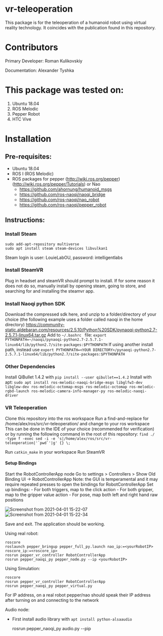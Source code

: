 # vr-teleoperation

This package is for the teleoperation of a humanoid robot using virtual reality technology. It coincides with the publication found in this repository.

# Contributors

Primary Developer: Roman Kulikovskiy

Documentation: Alexander Tyshka

# This package was tested on:
1) Ubuntu 18.04
2) ROS Melodic
3) Pepper Robot
4) HTC Vive

# Installation

## Pre-requisites:

- Ubuntu 18.04
- ROS I (ROS Melodic) 
- ROS packages for pepper (http://wiki.ros.org/pepper) (http://wiki.ros.org/pepper/Tutorials) or Nao
    - https://github.com/ahornung/humanoid_msgs
    - https://github.com/ros-naoqi/naoqi_bridge
    - https://github.com/ros-naoqi/nao_robot
    - https://github.com/ros-naoqi/pepper_robot

## Instructions:

### Install Steam
    sudo add-apt-repository multiverse
    sudo apt install steam steam-devices libvulkan1
Steam login is 
user: LouieLabOU, password: intelligentlabs

### Install SteamVR
Plug in headset and steamVR should prompt to install. If for some reason it does not do so, manually install by opening steam, going to store, and searching for and installing the steamvr app.

### Install Naoqi python SDK
Download the compressed sdk here, and unzip to a folder/directory of your choice (the following example uses a folder called naoqi in the home directory)
https://community-static.aldebaran.com/resources/2.5.10/Python%20SDK/pynaoqi-python2.7-2.5.7.1-linux64.tar.gz
Add to `~/.bashrc ` file:
`export PYTHONPATH=~/naoqi/pynaoqi-python2.7-2.5.7.1-linux64/lib/python2.7/site-packages:$PYTHONPATH`
If using another install path, instead use `export PYTHONPATH=<YOUR DIRECTORY>/pynaoqi-python2.7-2.5.7.1-linux64/lib/python2.7/site-packages:$PYTHONPATH`

### Other Dependencies
Install QiBullet 1.4.2 with `pip install --user qibullet==1.4.2`
Install with apt:
`sudo apt install ros-melodic-naoqi-bridge-msgs libglfw3-dev libglew-dev ros-melodic-octomap-msgs ros-melodic-octomap ros-melodic-rgbd-launch ros-melodic-camera-info-manager-py ros-melodic-naoqi-driver`

### VR Teleoperation
Clone this repository into the ros workspace
Run a find-and-replace for /home/alex/ros/src/vr-teleoperation/ and change to your ros workspace
This can be done in the IDE of your choice (recommended for verification) or by running the following command in the root of this repository:
```find ./ -type f -exec sed -i -e 's|/home/alex/ros/src/vr-teleoperation|'`pwd`'|g' {} \;```

Run `catkin_make` in your workspace
Run SteamVR
#### Setup Bindings
Start the RobotControllerApp node
Go to settings > Controllers > Show Old Binding UI -> RobotControllerApp
Note: the GUI is temperamental and it may require repeated presses to open the bindings for RobotControllerApp
Set up bindings:
    - For both triggers, map to the click action
    - For both gripper, map to the gripper value action
    - For pose, map both left and right hand raw positions 
 
![Screenshot from 2021-04-01 15-22-07](https://user-images.githubusercontent.com/19317207/113343704-2aa90300-92fe-11eb-9ee4-00ff5f031f8b.png)
![Screenshot from 2021-04-01 15-22-34](https://user-images.githubusercontent.com/19317207/113343776-401e2d00-92fe-11eb-8ad5-9035e34a3f2d.png)

Save and exit. The application should be working.

Using real robot:

    roscore
    roslaunch pepper_bringup pepper_full_py.launch nao_ip:=<yourRobotIP> roscore_ip:=<roscore_ip>
    rosrun pepper_vr_controller RobotControllerApp
    rosrun pepper_naoqi_py pepper_node.py --ip <yourRobotIP>

Using Simulation:

    roscore
    rosrun pepper_vr_controller RobotControllerApp
    rosrun pepper_naoqi_py pepper_virtual.py

For IP address, on a real robot pepper/nao should speak their IP address after turning on and connecting to the network

Audio node:
- First install audio library with `apt install python-alsaaudio`

    rosrun pepper_naoqi_py audio.py --pip <robot-ip>
